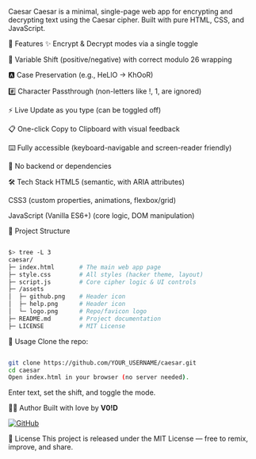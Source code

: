 Caesar
Caesar is a minimal, single-page web app for encrypting and decrypting text using the Caesar cipher. Built with pure HTML, CSS, and JavaScript.

🚀 Features
✨ Encrypt & Decrypt modes via a single toggle

🔢 Variable Shift (positive/negative) with correct modulo 26 wrapping

🅰️ Case Preservation (e.g., HeLlO → KhOoR)

#️⃣ Character Passthrough (non-letters like !, 1, are ignored)

⚡ Live Update as you type (can be toggled off)

📋 One-click Copy to Clipboard with visual feedback

⌨️ Fully accessible (keyboard-navigable and screen-reader friendly)

🚫 No backend or dependencies

🛠 Tech Stack
HTML5 (semantic, with ARIA attributes)

CSS3 (custom properties, animations, flexbox/grid)

JavaScript (Vanilla ES6+) (core logic, DOM manipulation)

📂 Project Structure

```bash

$> tree -L 3
caesar/
├─ index.html       # The main web app page
├─ style.css        # All styles (hacker theme, layout)
├─ script.js        # Core cipher logic & UI controls
├─ /assets
│  ├─ github.png    # Header icon
│  ├─ help.png      # Header icon
│  └─ logo.png      # Repo/favicon logo
├─ README.md        # Project documentation
├─ LICENSE          # MIT License
```
🎯 Usage
Clone the repo:

```bash

git clone https://github.com/YOUR_USERNAME/caesar.git
cd caesar
Open index.html in your browser (no server needed).
```

Enter text, set the shift, and toggle the mode.

🧑‍💻 Author
Built with love by **V0!D**

[![GitHub](https://img.shields.io/badge/GitHub-maxroshHQ-50207A?style=flat&logo=github)](https://github.com/maxroshHQ)

📜 License
This project is released under the MIT License — free to remix, improve, and share.
